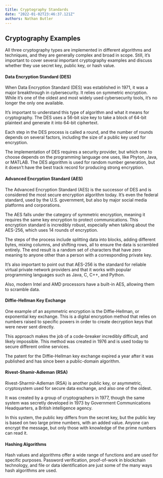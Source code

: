 ```yaml
---
title: Cryptography Standards
date: "2022-01-02T23:46:37.121Z"
authors: Nathan Butler
---
```

## Cryptography Examples

All three cryptography types are implemented in different algorithms and techniques, and they are generally complex and broad in scope. Still, it’s important to cover several important cryptography examples and discuss whether they use secret key, public key, or hash value.
#### Data Encryption Standard (DES)
When Data Encryption Standard (DES) was established in 1971, it was a major breakthrough in cybersecurity. It relies on symmetric encryption. While it’s one of the oldest and most widely used cybersecurity tools, it’s no longer the only one available.

It’s important to understand this type of algorithm and what it means for cryptography. The DES uses a 56-bit size key to take a block of 64-bit plaintext and generate it into 64-bit ciphertext.

Each step in the DES process is called a round, and the number of rounds depends on several factors, including the size of a public key used for encryption.

The implementation of DES requires a security provider, but which one to choose depends on the programming language one uses, like Phyton, Java, or MATLAB. The DES algorithm is used for random number generation, but it doesn’t have the best track record for producing strong encryption.
#### Advanced Encryption Standard (AES)
The Advanced Encryption Standard (AES) is the successor of DES and is considered the most secure encryption algorithm today. It’s even the federal standard, used by the U.S. government, but also by major social media platforms and corporations.

The AES falls under the category of symmetric encryption, meaning it requires the same key encryption to protect communications. This encryption standard is incredibly robust, especially when talking about the AES-256, which uses 14 rounds of encryption.

The steps of the process include splitting data into blocks, adding different bytes, mixing columns, and shifting rows, all to ensure the data is scrambled entirely. The end result is a random set of characters that have zero meaning to anyone other than a person with a corresponding private key.

It’s also important to point out that AES-256 is the standard for reliable virtual private network providers and that it works with popular programming languages such as Java, C, C++, and Python.

Also, modern Intel and AMD processors have a built-in AES, allowing them to scramble data.
#### Diffie-Hellman Key Exchange
One example of an asymmetric encryption is the Diffie-Hellman, or exponential key exchange. This is a digital encryption method that relies on numbers raised to specific powers in order to create decryption keys that were never sent directly.

This approach makes the job of a code-breaker incredibly difficult, and likely impossible. This method was created in 1976 and is used today to secure different online services.

The patent for the Diffie-Hellman key exchange expired a year after it was published and has since been a public-domain algorithm.
#### Rivest-Shamir-Adleman (RSA)
Rivest-Sharmir-Adleman (RSA) is another public key, or asymmetric, cryptosystem used for secure data exchange, and also one of the oldest.

It was created by a group of cryptographers in 1977, though the same system was secretly developed in 1973 by Government Communications Headquarters, a British intelligence agency.

In this system, the public key differs from the secret key, but the public key is based on two large prime numbers, with an added value. Anyone can encrypt the message, but only those with knowledge of the prime numbers can read it.
#### Hashing Algorithms
Hash values and algorithms offer a wide range of functions and are used for specific purposes. Password verification, proof-of-work in blockchain technology, and file or data identification are just some of the many ways hash algorithms are used.